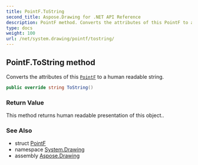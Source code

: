 ```yaml
---
title: PointF.ToString
second_title: Aspose.Drawing for .NET API Reference
description: PointF method. Converts the attributes of this PointF to a human readable string
type: docs
weight: 100
url: /net/system.drawing/pointf/tostring/
---
```

## PointF.ToString method

Converts the attributes of this [`PointF`](../) to a human readable string.

```csharp
public override string ToString()
```

### Return Value

This method returns human readable presentation of this object..

### See Also

* struct [PointF](../)
* namespace [System.Drawing](../../pointf/)
* assembly [Aspose.Drawing](../../../)


